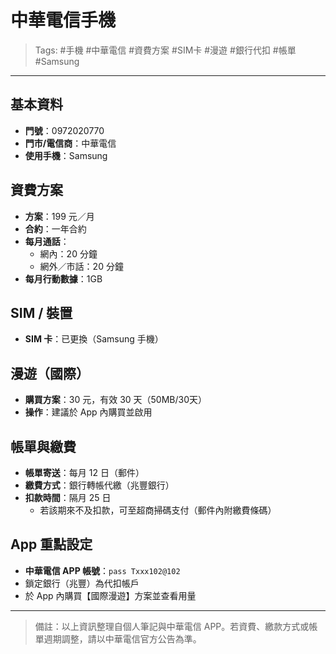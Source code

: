 # 中華電信手機

> Tags: #手機 #中華電信 #資費方案 #SIM卡 #漫遊 #銀行代扣 #帳單 #Samsung

---

## 基本資料
- **門號**：0972020770  
- **門市/電信商**：中華電信  
- **使用手機**：Samsung

## 資費方案
- **方案**：199 元／月  
- **合約**：一年合約  
- **每月通話**：  
  - 網內：20 分鐘  
  - 網外／市話：20 分鐘  
- **每月行動數據**：1GB

## SIM / 裝置
- **SIM 卡**：已更換（Samsung 手機）

## 漫遊（國際）
- **購買方案**：30 元，有效 30 天（50MB/30天）  
- **操作**：建議於 App 內購買並啟用

## 帳單與繳費
- **帳單寄送**：每月 12 日（郵件）  
- **繳費方式**：銀行轉帳代繳（兆豐銀行）  
- **扣款時間**：隔月 25 日  
  - 若該期來不及扣款，可至超商掃碼支付（郵件內附繳費條碼）

## App 重點設定
- **中華電信 APP 帳號**：`pass Txxx102@102`  
- 鎖定銀行（兆豐）為代扣帳戶  
- 於 App 內購買【國際漫遊】方案並查看用量  

---

> 備註：以上資訊整理自個人筆記與中華電信 APP。若資費、繳款方式或帳單週期調整，請以中華電信官方公告為準。
